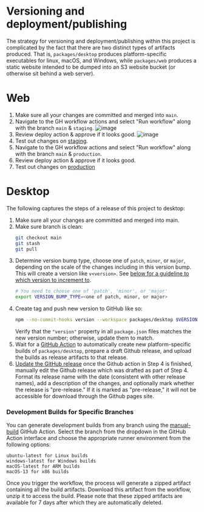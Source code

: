 Versioning and deployment/publishing
====================================


The strategy for versioning and deployment/publishing within this project is complicated by the fact that there are two distinct
types of artifacts produced. That is, `packages/desktop` produces platform-specific executables for linux, macOS, and Windows,
while `packages/web` produces a static website intended to be dumped into an S3 website bucket (or otherwise sit
behind a web server).

# Web

1) Make sure all your changes are committed and merged into `main`.
2) Navigate to the GH workflow actions and select "Run workflow" along with the branch `main` & `staging`.
   ![image](./assets/WorkflowButton.png)
3) Review deploy action & approve if it looks good.
   ![image](./assets/DeployReview.png)
4) Test out changes on [staging](https://staging.biofile-finder.allencell.org/app).
5) Navigate to the GH workflow actions and select "Run workflow" along with the branch `main` & `production`.
6) Review deploy action & approve if it looks good.
7) Test out changes on [production](https://biofile-finder.allencell.org/app)

# Desktop

The following captures the steps of a release of this project to desktop:

1) Make sure all your changes are committed and merged into main.
2) Make sure branch is clean:
    ```bash
    git checkout main
    git stash
    git pull
    ```
3) Determine version bump type, choose one of `patch`, `minor`, or `major`, depending on the scale of the changes including in this version bump. This will create a version like `v<version>`. See [below for a guideline to which version to increment to](#versioning-information).
    ```bash
    # You need to choose one of 'patch', 'minor', or 'major'
    export VERSION_BUMP_TYPE=<one of patch, minor, or major>
    ```
4) Create tag and push new version to GitHub like so:
    ```bash
    npm --no-commit-hooks version --workspace packages/desktop $VERSION_BUMP_TYPE -m "v%s"
    ```
    Verify that the `"version"` property in all `package.json` files matches the new version number; otherwise, update them to match. 
5) Wait for a [GitHub Action](https://github.com/AllenInstitute/biofile-finder/actions) to automatically create new platform-specific
builds of `packages/desktop`, prepare a draft Github release, and upload the builds as release artifacts to that release.
6) [Update the GitHub release](https://github.com/AllenInstitute/biofile-finder/releases) once the Github action in Step 4 is finished, manually edit the Github release which was drafted as part of Step 4. Format its release name with the date (consistent with other release names), add a description of the changes, and optionally
mark whether the release is "pre-release." If it is marked as "pre-release," it will not be accessible for download through the
Github pages site.

### Development Builds for Specific Branches

You can generate development builds from any branch using the [manual-build](https://github.com/AllenInstitute/biofile-finder/actions/workflows/manual-build.yml) GitHub Action. Select the branch from the dropdown in the GitHub Action interface and choose the appropriate runner environment from the following options:
```
ubuntu-latest for Linux builds
windows-latest for Windows builds
macOS-latest for ARM builds
macOS-13 for x86 builds
```
Once you trigger the workflow, the process will generate a zipped artifact containing all the build artifacts. Download this artifact from the workflow, unzip it to access the build. Please note that these zipped artifacts are available for 7 days after which they are automatically deleted.